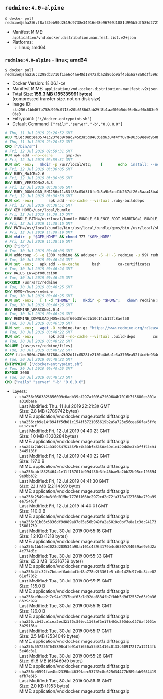## `redmine:4.0-alpine`

```console
$ docker pull redmine@sha256:f8af39eb90d2619c9738e34916e08e96709d1081d995b5df589d27272eb25dc4
```

-	Manifest MIME: `application/vnd.docker.distribution.manifest.list.v2+json`
-	Platforms:
	-	linux; amd64

### `redmine:4.0-alpine` - linux; amd64

```console
$ docker pull redmine@sha256:c298dd3710f1ae6c4ae40d18472aba2d86bb9af45ba6a78a0d3f5961b55611bb
```

-	Docker Version: 18.06.1-ce
-	Manifest MIME: `application/vnd.docker.distribution.manifest.v2+json`
-	Total Size: **155.3 MB (155335991 bytes)**  
	(compressed transfer size, not on-disk size)
-	Image ID: `sha256:1bb467b758c999c0743e20b5586d2ab29f8b1aa000b5dd08e0ca06c683e906e3`
-	Entrypoint: `["\/docker-entrypoint.sh"]`
-	Default Command: `["rails","server","-b","0.0.0.0"]`

```dockerfile
# Thu, 11 Jul 2019 22:20:52 GMT
ADD file:0eb5ea35741d23fe39cbac245b3a5d84856ed6384f4ff07d496369ee6d960bad in / 
# Thu, 11 Jul 2019 22:20:52 GMT
CMD ["/bin/sh"]
# Fri, 12 Jul 2019 02:59:31 GMT
RUN apk add --no-cache 		gmp-dev
# Fri, 12 Jul 2019 02:59:31 GMT
RUN set -eux; 	mkdir -p /usr/local/etc; 	{ 		echo 'install: --no-document'; 		echo 'update: --no-document'; 	} >> /usr/local/etc/gemrc
# Fri, 12 Jul 2019 03:30:05 GMT
ENV RUBY_MAJOR=2.6
# Fri, 12 Jul 2019 03:30:05 GMT
ENV RUBY_VERSION=2.6.3
# Fri, 12 Jul 2019 03:30:06 GMT
ENV RUBY_DOWNLOAD_SHA256=11a83f85c03d3f0fc9b8a9b6cad1b2674f26c5aaa43ba858d4b0fcc2b54171e1
# Fri, 12 Jul 2019 03:38:50 GMT
RUN set -eux; 		apk add --no-cache --virtual .ruby-builddeps 		autoconf 		bison 		bzip2 		bzip2-dev 		ca-certificates 		coreutils 		dpkg-dev dpkg 		gcc 		gdbm-dev 		glib-dev 		libc-dev 		libffi-dev 		libxml2-dev 		libxslt-dev 		linux-headers 		make 		ncurses-dev 		openssl 		openssl-dev 		procps 		readline-dev 		ruby 		tar 		xz 		yaml-dev 		zlib-dev 	; 		wget -O ruby.tar.xz "https://cache.ruby-lang.org/pub/ruby/${RUBY_MAJOR%-rc}/ruby-$RUBY_VERSION.tar.xz"; 	echo "$RUBY_DOWNLOAD_SHA256 *ruby.tar.xz" | sha256sum --check --strict; 		mkdir -p /usr/src/ruby; 	tar -xJf ruby.tar.xz -C /usr/src/ruby --strip-components=1; 	rm ruby.tar.xz; 		cd /usr/src/ruby; 		wget -O 'thread-stack-fix.patch' 'https://bugs.ruby-lang.org/attachments/download/7081/0001-thread_pthread.c-make-get_main_stack-portable-on-lin.patch'; 	echo '3ab628a51d92fdf0d2b5835e93564857aea73e0c1de00313864a94a6255cb645 *thread-stack-fix.patch' | sha256sum --check --strict; 	patch -p1 -i thread-stack-fix.patch; 	rm thread-stack-fix.patch; 		{ 		echo '#define ENABLE_PATH_CHECK 0'; 		echo; 		cat file.c; 	} > file.c.new; 	mv file.c.new file.c; 		autoconf; 	gnuArch="$(dpkg-architecture --query DEB_BUILD_GNU_TYPE)"; 	export ac_cv_func_isnan=yes ac_cv_func_isinf=yes; 	./configure 		--build="$gnuArch" 		--disable-install-doc 		--enable-shared 	; 	make -j "$(nproc)"; 	make install; 		runDeps="$( 		scanelf --needed --nobanner --format '%n#p' --recursive /usr/local 			| tr ',' '\n' 			| sort -u 			| awk 'system("[ -e /usr/local/lib/" $1 " ]") == 0 { next } { print "so:" $1 }' 	)"; 	apk add --no-network --virtual .ruby-rundeps 		$runDeps 		bzip2 		ca-certificates 		libffi-dev 		procps 		yaml-dev 		zlib-dev 	; 	apk del --no-network .ruby-builddeps; 		cd /; 	rm -r /usr/src/ruby; 	! apk --no-network list --installed 		| grep -v '^[.]ruby-rundeps' 		| grep -i ruby 	; 	[ "$(command -v ruby)" = '/usr/local/bin/ruby' ]; 	ruby --version; 	gem --version; 	bundle --version
# Fri, 12 Jul 2019 03:38:51 GMT
ENV GEM_HOME=/usr/local/bundle
# Fri, 12 Jul 2019 14:38:15 GMT
ENV BUNDLE_PATH=/usr/local/bundle BUNDLE_SILENCE_ROOT_WARNING=1 BUNDLE_APP_CONFIG=/usr/local/bundle
# Fri, 12 Jul 2019 14:38:15 GMT
ENV PATH=/usr/local/bundle/bin:/usr/local/bundle/gems/bin:/usr/local/sbin:/usr/local/bin:/usr/sbin:/usr/bin:/sbin:/bin
# Fri, 12 Jul 2019 14:38:16 GMT
RUN mkdir -p "$GEM_HOME" && chmod 777 "$GEM_HOME"
# Fri, 12 Jul 2019 14:38:16 GMT
CMD ["irb"]
# Tue, 30 Jul 2019 00:46:06 GMT
RUN addgroup -S -g 1000 redmine && adduser -S -H -G redmine -u 999 redmine
# Tue, 30 Jul 2019 00:46:24 GMT
RUN set -eux; 	apk add --no-cache 		bash 		ca-certificates 		su-exec 		tini 		tzdata 		wget 				bzr 		git 		mercurial 		openssh-client 		subversion 				ghostscript-fonts 		imagemagick6 	;
# Tue, 30 Jul 2019 00:46:24 GMT
ENV RAILS_ENV=production
# Tue, 30 Jul 2019 00:46:25 GMT
WORKDIR /usr/src/redmine
# Tue, 30 Jul 2019 00:46:25 GMT
ENV HOME=/home/redmine
# Tue, 30 Jul 2019 00:46:25 GMT
RUN set -eux; 	[ ! -d "$HOME" ]; 	mkdir -p "$HOME"; 	chown redmine:redmine "$HOME"; 	chmod 1777 "$HOME"
# Tue, 30 Jul 2019 00:46:26 GMT
ENV REDMINE_VERSION=4.0.4
# Tue, 30 Jul 2019 00:46:26 GMT
ENV REDMINE_DOWNLOAD_MD5=35a4f60b35fed2b10d14cb12fc8aef50
# Tue, 30 Jul 2019 00:46:30 GMT
RUN set -eux; 	wget -O redmine.tar.gz "https://www.redmine.org/releases/redmine-${REDMINE_VERSION}.tar.gz"; 	echo "$REDMINE_DOWNLOAD_MD5 *redmine.tar.gz" | md5sum -c -; 	tar -xf redmine.tar.gz --strip-components=1; 	rm redmine.tar.gz files/delete.me log/delete.me; 	mkdir -p log public/plugin_assets sqlite tmp/pdf tmp/pids; 	chown -R redmine:redmine ./; 	echo 'config.logger = Logger.new(STDOUT)' > config/additional_environment.rb; 	chmod -R ugo=rwX config db sqlite; 	find log tmp -type d -exec chmod 1777 '{}' +
# Tue, 30 Jul 2019 00:48:22 GMT
RUN set -eux; 		apk add --no-cache --virtual .build-deps 		coreutils 		freetds-dev 		gcc 		imagemagick6-dev 		make 		mariadb-dev 		musl-dev 		patch 		postgresql-dev 		sqlite-dev 		ttf2ufm 		zlib-dev 	; 		su-exec redmine bundle install --without development test; 	for adapter in mysql2 postgresql sqlserver sqlite3; do 		echo "$RAILS_ENV:" > ./config/database.yml; 		echo "  adapter: $adapter" >> ./config/database.yml; 		su-exec redmine bundle install --without development test; 		cp Gemfile.lock "Gemfile.lock.${adapter}"; 	done; 	rm ./config/database.yml; 	chmod -R ugo=rwX Gemfile.lock "$GEM_HOME"; 	rm -rf ~redmine/.bundle; 		rm /usr/local/bundle/gems/rbpdf-font-1.19.*/lib/fonts/ttf2ufm/ttf2ufm; 		runDeps="$( 		scanelf --needed --nobanner --format '%n#p' --recursive /usr/local/bundle/gems 		| tr ',' '\n' 		| sort -u 		| awk 'system("[ -e /usr/local/lib/" $1 " ]") == 0 { next } { print "so:" $1 }' 	)"; 	apk add --virtual .redmine-rundeps $runDeps; 	apk del .build-deps
# Tue, 30 Jul 2019 00:48:22 GMT
VOLUME [/usr/src/redmine/files]
# Tue, 30 Jul 2019 00:48:22 GMT
COPY file:906da766d87780aa2692d1fc0828fe2130b4b6a1e3a3705ea52f4cd9e934d1d3 in / 
# Tue, 30 Jul 2019 00:48:22 GMT
ENTRYPOINT ["/docker-entrypoint.sh"]
# Tue, 30 Jul 2019 00:48:23 GMT
EXPOSE 3000
# Tue, 30 Jul 2019 00:48:23 GMT
CMD ["rails" "server" "-b" "0.0.0.0"]
```

-	Layers:
	-	`sha256:0503825856099e6adb39c8297af09547f69684b7016b7f3680ed801aa310baaa`  
		Last Modified: Thu, 11 Jul 2019 22:21:30 GMT  
		Size: 2.8 MB (2789742 bytes)  
		MIME: application/vnd.docker.image.rootfs.diff.tar.gzip
	-	`sha256:cb9e14f894ff56b81c154df3721055619b2a5a723e56cea66fa45ffe011c202f`  
		Last Modified: Fri, 12 Jul 2019 04:40:23 GMT  
		Size: 1.0 MB (1030284 bytes)  
		MIME: application/vnd.docker.image.rootfs.diff.tar.gzip
	-	`sha256:78b911433595475135fbc9b33bfb5350e69e1e420d6be3b3fff83e943445135f`  
		Last Modified: Fri, 12 Jul 2019 04:40:22 GMT  
		Size: 197.0 B  
		MIME: application/vnd.docker.image.rootfs.diff.tar.gzip
	-	`sha256:abf8325464c1e11f157011d994f30e3fe46bae5a2bb22b95ce1965949e9bbb02`  
		Last Modified: Fri, 12 Jul 2019 04:41:30 GMT  
		Size: 22.1 MB (22114399 bytes)  
		MIME: application/vnd.docker.image.rootfs.diff.tar.gzip
	-	`sha256:2549eba3f0d015bc7776f566bc2979cd2d72fa378a122768ba789a99ee754b0f`  
		Last Modified: Fri, 12 Jul 2019 14:40:01 GMT  
		Size: 140.0 B  
		MIME: application/vnd.docker.image.rootfs.diff.tar.gzip
	-	`sha256:01b03c5836df9d089a87d65e56b949fa2a6020c0bf7a8a1c3dc7417375001739`  
		Last Modified: Tue, 30 Jul 2019 00:55:16 GMT  
		Size: 1.2 KB (1218 bytes)  
		MIME: application/vnd.docker.image.rootfs.diff.tar.gzip
	-	`sha256:1bb4ee3023d208534a90aa101c43954179b4c46307c94059ae9c6d2a4c774d5c`  
		Last Modified: Tue, 30 Jul 2019 00:55:33 GMT  
		Size: 65.3 MB (65316759 bytes)  
		MIME: application/vnd.docker.image.rootfs.diff.tar.gzip
	-	`sha256:4fc32fc7bdaef0addad1e98a778e2f336fe5fc0e1425c97e0c34ce0261ef7832`  
		Last Modified: Tue, 30 Jul 2019 00:55:15 GMT  
		Size: 135.0 B  
		MIME: application/vnd.docker.image.rootfs.diff.tar.gzip
	-	`sha256:e9bae2f7c94c1237baf63e7d92da8634fb7fbbb5d9d72537e65b9b366b25c899`  
		Last Modified: Tue, 30 Jul 2019 00:55:15 GMT  
		Size: 126.0 B  
		MIME: application/vnd.docker.image.rootfs.diff.tar.gzip
	-	`sha256:c043ce1cea3ec521f5c593ec1348e73e1784b3c295ddc6378a42051e3b29f83a`  
		Last Modified: Tue, 30 Jul 2019 00:55:17 GMT  
		Size: 2.5 MB (2534049 bytes)  
		MIME: application/vnd.docker.image.rootfs.diff.tar.gzip
	-	`sha256:5572557645898cdfe91d75656a55481416c0133c609172f7a12114fb5e46c3a1`  
		Last Modified: Tue, 30 Jul 2019 00:55:26 GMT  
		Size: 61.5 MB (61546989 bytes)  
		MIME: application/vnd.docker.image.rootfs.diff.tar.gzip
	-	`sha256:e0591fae4bd2339bd46399aec53730c8c625d34477b589dab9664419afb7e616`  
		Last Modified: Tue, 30 Jul 2019 00:55:15 GMT  
		Size: 2.0 KB (1953 bytes)  
		MIME: application/vnd.docker.image.rootfs.diff.tar.gzip
